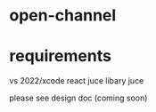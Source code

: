 # open-channel

# requirements
vs 2022/xcode
react juce libary
juce

please see design doc (coming soon)
